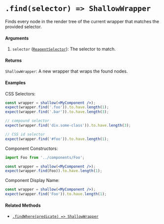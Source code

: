 # `.find(selector) => ShallowWrapper`

Finds every node in the render tree of the current wrapper that matches the provided selector.


#### Arguments

1. `selector` ([`ReagentSelector`](../selector.md)): The selector to match.



#### Returns

`ShallowWrapper`: A new wrapper that wraps the found nodes.



#### Examples

CSS Selectors:
```jsx
const wrapper = shallow(<MyComponent />);
expect(wrapper.find('.foo')).to.have.length(1);
expect(wrapper.find('.bar')).to.have.length(3);

// compound selector
expect(wrapper.find('div.some-class')).to.have.length(3);

// CSS id selector
expect(wrapper.find('#foo')).to.have.length(1);
```

Component Constructors:
```jsx
import Foo from '../components/Foo';

const wrapper = shallow(<MyComponent />);
expect(wrapper.find(Foo)).to.have.length(1);
```

Component Display Name:
```jsx
const wrapper = shallow(<MyComponent />);
expect(wrapper.find('Foo')).to.have.length(1);
```



#### Related Methods

- [`.findWhere(predicate) => ShallowWrapper`](findWhere.md)
